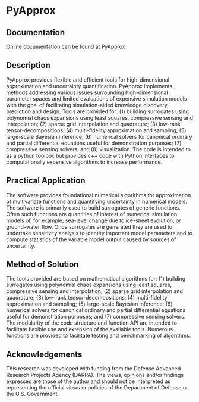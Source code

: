 # PyApprox

Documentation
-------------
Online documentation can be found at [PyApprox](https://sandialabs.github.io/pyapprox/index.html)

Description
-----------
PyApprox provides flexible and efficient tools for high-dimensional approximation and uncertainty quantification. PyApprox implements methods addressing various issues surrounding high-dimensional parameter spaces and limited evaluations of expensive simulation models with the goal of facilitating simulation-aided knowledge discovery, prediction and design. Tools are provided for: (1) building surrogates using polynomial chaos expansions using least squares, compressive sensing and interpolation; (2) sparse grid interpolation and quadrature; (3) low-rank tensor-decompositions; (4) multi-fidelity approximation and sampling; (5) large-scale Bayesian inference; (6) numerical solvers for canonical ordinary and partial differential equations useful for demonstration purposes; (7) compressive sensing solvers; and (8) visualization. The code is intended to as a python toolbox but provides c++ code with Python interfaces to computationally expensive algorithms to increase performance.

Practical Application
---------------------
The software provides foundational numerical algorithms for approximation of multivariate functions and quantifying uncertainty in numerical models. The software is primarily used to build surrogates of generic functions. Often such functions are quantities of interest of numerical simulation models of, for example, sea-level change due to ice-sheet evolution, or ground-water flow. Once surrogates are generated they are used to undertake sensitivity analysis to identity important model parameters and to compute statistics of the variable model output caused by sources of uncertainty.

Method of Solution
------------------
The tools provided are based on mathematical algorithms for: (1) building surrogates using polynomial chaos expansions using least squares, compressive sensing and interpolation; (2) sparse grid interpolation and quadrature; (3) low-rank tensor-decompositions; (4) multi-fidelity approximation and sampling; (5) large-scale Bayesian inference; (6) numerical solvers for canonical ordinary and partial differential equations useful for demonstration purposes; and (7) compressive sensing solvers. The modularity of the code structure and function API are intended to facilitate flexible use and extension of the available tools. Numerous functions are provided to facilitate testing and benchmarking of algorithms.

Acknowledgements
----------------
This research was developed with funding from the Defense Advanced Research Projects Agency (DARPA). The views, opinions and/or findings expressed are those of the author and should not be interpreted as representing the official views or policies of the Department of Defense or the U.S. Government.